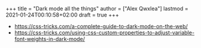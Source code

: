 +++
title = "Dark mode all the things"
author = ["Alex Qwxlea"]
lastmod = 2021-01-24T00:10:58+02:00
draft = true
+++

-   <https://css-tricks.com/a-complete-guide-to-dark-mode-on-the-web/>
-   <https://css-tricks.com/using-css-custom-properties-to-adjust-variable-font-weights-in-dark-mode/>
